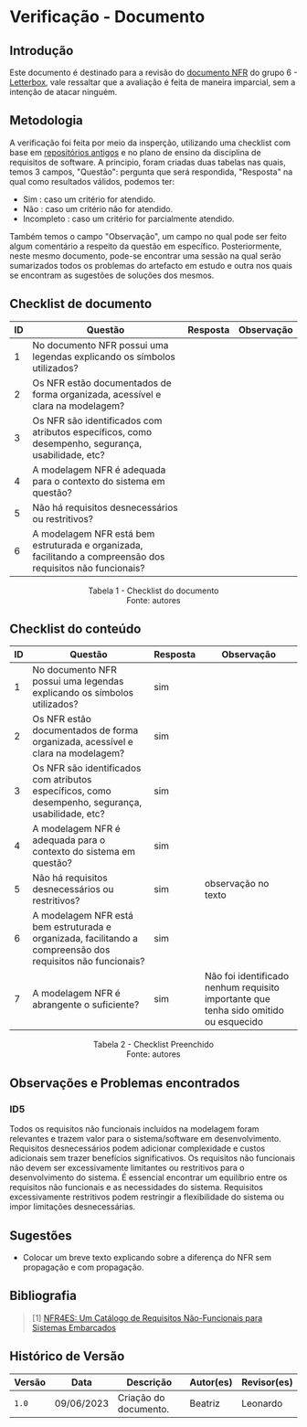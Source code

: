 # Verificação - Documento

## Introdução
Este documento é destinado para a revisão do [documento NFR](https://requisitos-de-software.github.io/2023.1-Letterboxd/Modelagem/NFRFramework/) do grupo 6 - [Letterbox](https://github.com/Requisitos-de-Software/2023.1-Letterboxd), vale ressaltar que a avaliação é feita de maneira imparcial, sem a intenção de atacar ninguém.

## Metodologia

A verificação foi feita por meio da insperção, utilizando uma checklist com base em [repositórios antigos](https://github.com/Requisitos-de-Software) e no plano de ensino da disciplina de requisitos de software. A principio, foram criadas duas tabelas nas quais, temos 3 campos, "Questão": pergunta que será respondida, "Resposta" na qual como resultados válidos, podemos ter: 

- Sim : caso um critério for atendido.
- Não : caso um critério não for atendido.
- Incompleto : caso um critério for parcialmente atendido.

Também temos o campo "Observação", um campo no qual pode ser feito algum comentário a respeito da questão em específico. Posteriormente, neste mesmo documento, pode-se encontrar uma sessão na qual serão sumarizados todos os problemas do artefacto em estudo e outra nos quais se encontram as sugestões de soluções dos mesmos.

## Checklist de documento
|ID|Questão|Resposta|Observação|
|--|-------|--------|----------|
| 1 |No documento NFR possui uma legendas explicando os símbolos utilizados?                                        |        |          |
| 2 |Os NFR estão documentados de forma organizada, acessível e clara na modelagem?                                 |        |          |
| 3 |Os NFR são identificados com atributos específicos, como desempenho, segurança, usabilidade, etc?              |        |          |
| 4 |A modelagem NFR é adequada para o contexto do sistema em questão?                                              |        |          |
| 5 |Não há requisitos desnecessários ou restritivos?                                                               |        |          |
| 6 |A modelagem NFR está bem estruturada e organizada, facilitando a compreensão dos requisitos não funcionais?    |        |          |

<p align="center"> Tabela 1 - Checklist do documento <br> Fonte: autores </p>

## Checklist do conteúdo
|ID|Questão|Resposta|Observação|
|-|-------|--------|----------|
| 1 |No documento NFR possui uma legendas explicando os símbolos utilizados?                                        |   sim     |          |
| 2 |Os NFR estão documentados de forma organizada, acessível e clara na modelagem?                                 |   sim     |          |
| 3 |Os NFR são identificados com atributos específicos, como desempenho, segurança, usabilidade, etc?              |   sim     |          |
| 4 |A modelagem NFR é adequada para o contexto do sistema em questão?                                              |   sim     |          |
| 5 |Não há requisitos desnecessários ou restritivos?                                                               |   sim     |    observação no texto      |
| 6 |A modelagem NFR está bem estruturada e organizada, facilitando a compreensão dos requisitos não funcionais?    |   sim     |          |
| 7 |A modelagem NFR é abrangente o suficiente?                                                                     |   sim     | Não foi identificado nenhum requisito importante que tenha sido omitido ou esquecido

<p align="center"> Tabela 2 - Checklist Preenchido <br> Fonte: autores </p>

## Observações e Problemas encontrados

### ID5
Todos os requisitos não funcionais incluídos na modelagem foram relevantes e trazem valor para o sistema/software em desenvolvimento. Requisitos desnecessários podem adicionar complexidade e custos adicionais sem trazer benefícios significativos. Os requisitos não funcionais não devem ser excessivamente limitantes ou restritivos para o desenvolvimento do sistema. É essencial encontrar um equilíbrio entre os requisitos não funcionais e as necessidades do sistema. Requisitos excessivamente restritivos podem restringir a flexibilidade do sistema ou impor limitações desnecessárias.

## Sugestões

- Colocar um breve texto explicando sobre a diferença do NFR sem propagação e com propagação.

## Bibliografia
> [1] [NFR4ES: Um Catálogo de Requisitos Não-Funcionais para Sistemas Embarcados](https://aprender3.unb.br/pluginfile.php/2523130/mod_resource/content/2/DISSERTA%C3%87%C3%83O%20Reinaldo%20Ant%C3%B4nio%20da%20Silva.pdf)

## Histórico de Versão

| Versão | Data          | Descrição                          | Autor(es)     |  Revisor(es)       |
| ------ | ------------- | ---------------------------------- | ------------- | ------------------ |
| `1.0`  | 09/06/2023    | Criação do documento.              |  Beatriz      | Leonardo |
